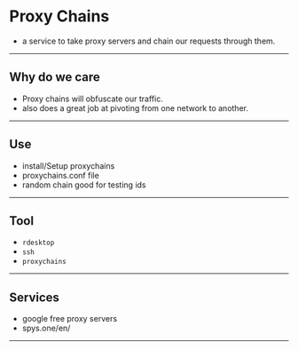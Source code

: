 # **Proxy Chains**
- a service to take proxy servers and chain our requests through them.
---
## **Why do we care**
- Proxy chains will obfuscate our traffic.
- also does a great job at pivoting from one network to another.
---
## **Use**
- install/Setup proxychains
- proxychains.conf file
- random chain good for testing ids
---
## **Tool**
- `rdesktop`
- `ssh`
- `proxychains`
---
## **Services**
- google free proxy servers
- spys.one/en/
---